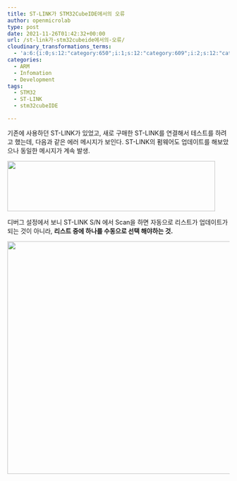```yaml
---
title: ST-LINK가 STM32CubeIDE에서의 오류
author: openmicrolab
type: post
date: 2021-11-26T01:42:32+00:00
url: /st-link가-stm32cubeide에서의-오류/
cloudinary_transformations_terms:
  - 'a:6:{i:0;s:12:"category:650";i:1;s:12:"category:609";i:2;s:12:"category:627";i:3;s:12:"post_tag:177";i:4;s:13:"post_tag:1222";i:5;s:13:"post_tag:1319";}'
categories:
  - ARM
  - Infomation
  - Development
tags:
  - STM32
  - ST-LINK
  - stm32cubeIDE

---
```

기존에 사용하던 ST-LINK가 있었고, 새로 구매한 ST-LINK를 연결해서 테스트를 하려고 했는데, 다음과 같은 에러 메시지가 보인다. ST-LINK의 펌웨어도 업데이트를 해보았으나 동일한 메시지가 계속 발생.

[<img loading="lazy" class="aligncenter  wp-image-4808" src="/images/2021/11/st-link1.png" alt="" width="471" height="114" srcset="/images/2021/11/st-link1.png 578w, /images/2021/11/st-link1-300x73.png 300w" sizes="(max-width: 471px) 100vw, 471px" />][1]

디버그 설정에서 보니 ST-LINK S/N 에서 Scan을 하면 자동으로 리스트가 업데이트가 되는 것이 아니라, **리스트 중에 하나를 수동으로 선택 해야하는 것.**

[<img loading="lazy" class="aligncenter  wp-image-4809" src="/images/2021/11/stm32cubeIDE.png" alt="" width="574" height="527" srcset="/images/2021/11/stm32cubeIDE.png 803w, /images/2021/11/stm32cubeIDE-300x275.png 300w, /images/2021/11/stm32cubeIDE-768x705.png 768w" sizes="(max-width: 574px) 100vw, 574px" />][2]

 [1]: /images/2021/11/st-link1.png
 [2]: /images/2021/11/stm32cubeIDE.png